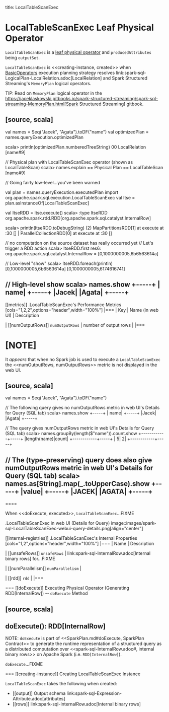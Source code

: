 title: LocalTableScanExec

# LocalTableScanExec Leaf Physical Operator

`LocalTableScanExec` is a [leaf physical operator](SparkPlan.md#LeafExecNode) and `producedAttributes` being `outputSet`.

`LocalTableScanExec` is <<creating-instance, created>> when [BasicOperators](../execution-planning-strategies/BasicOperators.md) execution planning strategy resolves link:spark-sql-LogicalPlan-LocalRelation.adoc[LocalRelation] and Spark Structured Streaming's `MemoryPlan` logical operators.

TIP: Read on `MemoryPlan` logical operator in the https://jaceklaskowski.gitbooks.io/spark-structured-streaming/spark-sql-streaming-MemoryPlan.html[Spark Structured Streaming] gitbook.

[source, scala]
----
val names = Seq("Jacek", "Agata").toDF("name")
val optimizedPlan = names.queryExecution.optimizedPlan

scala> println(optimizedPlan.numberedTreeString)
00 LocalRelation [name#9]

// Physical plan with LocalTableScanExec operator (shown as LocalTableScan)
scala> names.explain
== Physical Plan ==
LocalTableScan [name#9]

// Going fairly low-level...you've been warned

val plan = names.queryExecution.executedPlan
import org.apache.spark.sql.execution.LocalTableScanExec
val ltse = plan.asInstanceOf[LocalTableScanExec]

val ltseRDD = ltse.execute()
scala> :type ltseRDD
org.apache.spark.rdd.RDD[org.apache.spark.sql.catalyst.InternalRow]

scala> println(ltseRDD.toDebugString)
(2) MapPartitionsRDD[1] at execute at <console>:30 []
 |  ParallelCollectionRDD[0] at execute at <console>:30 []

// no computation on the source dataset has really occurred yet
// Let's trigger a RDD action
scala> ltseRDD.first
res6: org.apache.spark.sql.catalyst.InternalRow = [0,1000000005,6b6563614a]

// Low-level "show"
scala> ltseRDD.foreach(println)
[0,1000000005,6b6563614a]
[0,1000000005,6174616741]

// High-level show
scala> names.show
+-----+
| name|
+-----+
|Jacek|
|Agata|
+-----+
----

[[metrics]]
.LocalTableScanExec's Performance Metrics
[cols="1,2,2",options="header",width="100%"]
|===
| Key
| Name (in web UI)
| Description

| [[numOutputRows]] `numOutputRows`
| number of output rows
|
|===

[NOTE]
====
It _appears_ that when no Spark job is used to execute a `LocalTableScanExec` the <<numOutputRows, numOutputRows>> metric is not displayed in the web UI.

[source, scala]
----
val names = Seq("Jacek", "Agata").toDF("name")

// The following query gives no numOutputRows metric in web UI's Details for Query (SQL tab)
scala> names.show
+-----+
| name|
+-----+
|Jacek|
|Agata|
+-----+

// The query gives numOutputRows metric in web UI's Details for Query (SQL tab)
scala> names.groupBy(length($"name")).count.show
+------------+-----+
|length(name)|count|
+------------+-----+
|           5|    2|
+------------+-----+

// The (type-preserving) query does also give numOutputRows metric in web UI's Details for Query (SQL tab)
scala> names.as[String].map(_.toUpperCase).show
+-----+
|value|
+-----+
|JACEK|
|AGATA|
+-----+
----
====

When <<doExecute, executed>>, `LocalTableScanExec`...FIXME

.LocalTableScanExec in web UI (Details for Query)
image::images/spark-sql-LocalTableScanExec-webui-query-details.png[align="center"]

[[internal-registries]]
.LocalTableScanExec's Internal Properties
[cols="1,2",options="header",width="100%"]
|===
| Name
| Description

| [[unsafeRows]] `unsafeRows`
| link:spark-sql-InternalRow.adoc[Internal binary rows] for...FIXME

| [[numParallelism]] `numParallelism`
|

| [[rdd]] `rdd`
|
|===

=== [[doExecute]] Executing Physical Operator (Generating RDD[InternalRow]) -- `doExecute` Method

[source, scala]
----
doExecute(): RDD[InternalRow]
----

NOTE: `doExecute` is part of <<SparkPlan.md#doExecute, SparkPlan Contract>> to generate the runtime representation of a structured query as a distributed computation over <<spark-sql-InternalRow.adoc#, internal binary rows>> on Apache Spark (i.e. `RDD[InternalRow]`).

`doExecute`...FIXME

=== [[creating-instance]] Creating LocalTableScanExec Instance

`LocalTableScanExec` takes the following when created:

* [[output]] Output schema link:spark-sql-Expression-Attribute.adoc[attributes]
* [[rows]] link:spark-sql-InternalRow.adoc[Internal binary rows]

